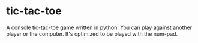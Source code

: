 # tic-tac-toe
A console tic-tac-toe game written in python. You can play against another player or the computer. It's optimized to be played with the num-pad.

